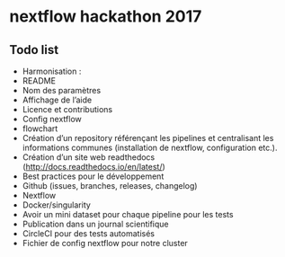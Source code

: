 # nextflow hackathon 2017

## Todo list

* Harmonisation :
 * README
 * Nom des paramètres
 * Affichage de l’aide
 * Licence et contributions
 * Config nextflow
 * flowchart
* Création d’un repository référençant les pipelines et centralisant les informations communes (installation de nextflow, configuration etc.).
* Création d’un site web readthedocs (http://docs.readthedocs.io/en/latest/)
* Best practices pour le développement
 * Github (issues, branches, releases, changelog)
 * Nextflow
* Docker/singularity
* Avoir un mini dataset pour chaque pipeline pour les tests
* Publication dans un journal scientifique
* CircleCI pour des tests automatisés
* Fichier de config nextflow pour notre cluster
